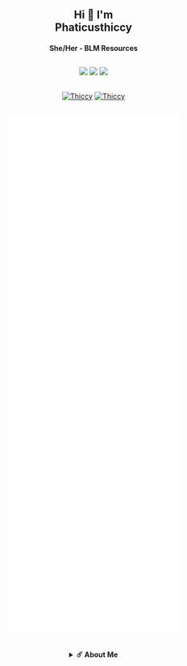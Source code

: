 <h2 align="center">Hi 🥰 I'm <br>Phaticusthiccy</h1>
<h4 align="center">She/Her - BLM Resources</h3>

##

<div align="center">
<a href="https://github.com/phaticusthiccy"><img src="https://komarev.com/ghpvc/?username=phaticusthiccy&label=Profile%20views&color=ff69b4&label=Profile+Views&style=plastic"></a>
<a href="https://github.com/phaticusthiccy?tab=stars"><img src="https://img.shields.io/github/stars/phaticusthiccy?color=ff69b4&label=Stargazers&style=plastic"></a>
<a href="https://github.com/phaticusthiccy?tab=followers"><img src="https://img.shields.io/github/followers/phaticusthiccy?color=ff69b4&label=Followers&style=plastic"></a>

</div>

##

<div align="center">
  
  
  <a href="https://youtube.com/channel/UCoqYkVlXyQqkgFazeVBtZbQ" target="blank"><img src="https://i.ibb.co/qL3Sv77X/3146788-youtube-logo-icon.png" alt="Thiccy" height="54" width="54" /></a>
  <a href="https://t.me/phaticusthiccy" target="blank"><img src="https://www.freepnglogos.com/uploads/telegram-png/telegram-chat-message-mobile-send-file-smartphone-talk-16.png" alt="Thiccy" height="54" width="54" /></a>


<!--
<p><img align="center" src="https://github-readme-stats.vercel.app/api/top-langs?username=phaticusthiccy&show_icons=true&layout=compact&theme=nightowl" alt="phaticusthiccy" /></p>
-->

<!--
![Thiccy](https://github.com/phaticusthiccy/Statics/blob/master/generated/languages.svg)
-->

<!--
<p><img align="center" src="https://github-readme-streak-stats.herokuapp.com/?user=phaticusthiccy&theme=nightowl" alt="phaticusthiccy" /></p>
</details>
-->

##

<picture>
  <img src="/github-metrics.svg" alt="Metrics">
</picture>

##

<details>
    <summary><b>☄️ About Me </b></summary><br/>
Hi, This is Thiccy

I am an AI Developer. My real thing to do crating artificial brains, neural tools. Also ı am a student of mechatronics enginering.

I am 20 yeas old. From Turkey

I worked with Instagram, Gitlab, Bitbucket, Brainshop. Some of for testing, some things for developing.
If you have any question for me i put my contact information above.

See ya 💘

</details>
</div>
